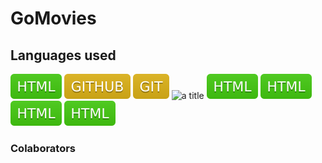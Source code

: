 # GoMovies

## Languages used

![](/assets/images/languages/HTML.svg "HTML")
![](/assets/images/languages/GitHub.svg "GitHub")
![](/assets/images/languages/Git.svg "Git")
![](/assets/images/languages "a title")
![](/assets/images/languages/HTML.svg "a title")
![](/assets/images/languages/HTML.svg "a title")
![](/assets/images/languages/HTML.svg "a title")
![](/assets/images/languages/HTML.svg "a title")

### Colaborators
